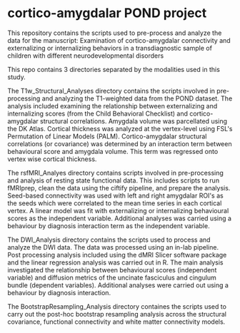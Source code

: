 # cortico-amygdalar POND project
This repository contains the scripts used to pre-process and analyze the data for the manuscript: Examination of cortico-amygdalar connectivity and externalizing or internalizing behaviors in a transdiagnostic sample of children with different neurodevelopmental disorders 

This repo contains 3 directories separated by the modalities used in this study. 

The T1w_Structural_Analyses directory contains the scripts involved in pre-processing and analyzing the T1-weighted data from the POND dataset. The analysis included examining the relationship between externalizing and internalizing scores (from the Child Behavioral Checklist) and cortico-amygdalar structural correlations. Amygdala volume was parcellated using the DK Atlas. Cortical thickness was analyzed at the vertex-level using FSL's Permutation of Linear Models (PALM). Cortico-amygdalar structural correlations (or covariance) was determined by an interaction term between behavioural score and amygdala volume. This term was regressed onto vertex wise cortical thickness. 

The rsfMRI_Analyes directory contains scripts involved in pre-processing and analysis of resting state functional data. This includes scripts to run fMRIprep, clean the data using the ciftify pipeline, and prepare the analysis. Seed-based connectivity was used with left and right amygdalar ROI's as the seeds which were correlated to the mean time series in each cortical vertex. A linear model was fit with externalizing or internalizing behavioural scores as the independent variable. Additional analyses was carried using a behaviour by diagnosis interaction term as the independent variable.

 The DWI_Analysis directory contains the scripts used to process and analyze the DWI data. The data was processed using an in-lab pipeline. Post processing analysis included using the dMRI Slicer software package and the linear regression analysis was carried out in R. The main analysis investigated the relationship between behavioural scores (independent variable) and diffusion metrics of the uncinate fasciculus and cingulum bundle (dependent variables). Additional analyses were carried out using a behaviour by diagnosis interaction. 

The BootstrapResampling_Analysis directory containes the scripts used to carry out the post-hoc bootstrap resampling analysis across the structural covariance, functional connectivity and white matter connectivity models. 
